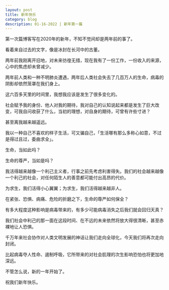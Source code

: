 ```yaml
---
layout: post
title: 新年快乐   
category: blog
description: 01-16-2022 | 新年第一篇
---
```


第一次篇博客写在2020年的新年，不知不觉间却是两年前的事了。

看着来自过去的文字，像是冰封在长河中的古董。

两年前我刚离开旧地，对未来彷徨无措，现在我有了一份工作，一份收入的来源，心中的焦虑却未曾减少。

两年前人类和一种不明肺炎遭遇，两年后人类社会失去了几百万人的生命，病毒的阴影却依然笼罩在我们身上。

这六百多天里的时间里，我想我应该是发生了很多变化的。

社会赋予我的身份、他人对我的期待，我对自己的认知说起来都是发生了巨大改变，可我自问收获了什么，当初的理想，对自身的期待，可曾有许些寸进？

甚至离我越来越遥远。

我以一种自己不喜欢的样子生活，可又骗自己，「生活哪有那么多称心如意，不过是得过且过，委曲求全」。

生命，当如此吗？

生命的尊严，当如是吗？

我活得越来越像一个利己主义者，行事之前先考虑利害得失。我们的社会越来越像一个利己的社会，对任何陌生人的善意都可能付出高昂的代价。

为求生，我们活得小心翼翼；为求生，我们活得越来越非人。

在紧张、恐惧、病痛、危险的折磨之下，生命的尊严如何保全？

有多大程度这种影响是病毒带来的，有多少可能病毒消失之后我们就会回归天真？

我们社会中利己的那一面在这段时间、在不远的未来依然将放大得很清晰，甚至赤裸地让人恐惧。

千万年来社会协作对人类文明发展的神话让我们走向全球化，今天我们将再次走向封闭。

比起病毒夺人性命、遏制呼吸，它所带来的对社会肌理的次生影响恐怕也将更加地深远。

不管怎么说，新的一年开始了。

祝我们新年快乐。